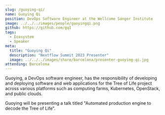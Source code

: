 ```yaml
---
slug: /guoying-qi/
name: Guoying Qi
position: DevOps Software Engineer at the Wellcome Sanger Institute
image: ../../../images/people/guoyingqi.png
github: https://github.com/gq1
tags:
  - Ecosystem
  - Speaker
meta:
  title: "Guoying Qi"
  description: "Nextflow Summit 2023 Presenter"
  image: ../../../images/share/barcelona/presenter-guoying-qi.jpg
attending: Barcelona
---
```


Guoying, a DevOps software engineer, has the responsibility of developing and deploying software and web applications for the Tree of Life project across various platforms such as computing farms, Kubernetes, OpenStack, and public clouds.

Guoying will be presenting a talk titled "Automated production engine to decode the Tree of Life".
